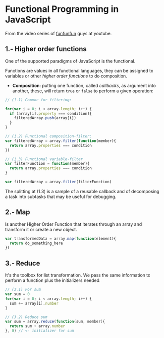 # Functional Programming in JavaScript

From the video series of [funfunfun](https://www.youtube.com/watch?v=BMUiFMZr7vk&list=PL0zVEGEvSaeEd9hlmCXrk5yUyqUag-n84) guys at youtube.

## 1.- Higher order functions

One of the supported paradigms of JavaScript is the functional.

Functions are values in all functional languages, they can be assigned to variables or other _higher order functions_ to do composition.

* __Composition__: putting one function, called _callbacks_, as argument into another, these, will return `true` or `false` to perform a given operation:

``` javascript
// (1.1) Common for filtering:

for(var i = 0; i < array.length; i++) {
  if (array[i].property === condition){
    filteredArray.push(array[i])
  }
}

// (1.2) Functional composition-filter:
var filteredArray = array.filter(function(member){
  return array.properties === condition
})

// (1.3) Functional variable-filter
var filterFunction = function(member){
  return array.properties === condition
}

var filteredArray = array.filter(filterFunction)
```

The splitting at (1.3) is a sample of a reusable callback and of decomposing a task into subtasks that may be useful for debugging.

## 2.- Map

Is another Higher Order Function that iterates through an array and transform it or create a new object.

``` javascript
var transformedData = array.map(function(element){
  return do_something_here
})
```
## 3.- Reduce

It's the toolbox for list transformation. We pass the same information to perform a function plus the initializers needed:

``` javascript
// (3.1) For sum
var sum = 0
for(var i = 0; i < array.length; i++) {
  sum += array[i].number
}

// (3.2) Reduce sum
var sum = array.reduce(function(sum, member){
  return sum + array.number
}, 0) // <- initializer for sum

```
